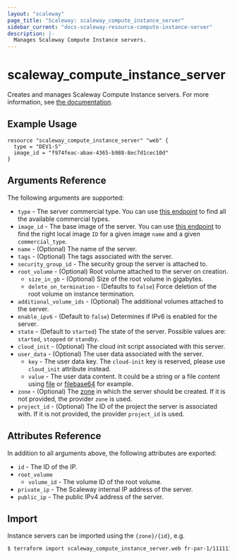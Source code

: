 ```yaml
---
layout: "scaleway"
page_title: "Scaleway: scaleway_compute_instance_server"
sidebar_current: "docs-scaleway-resource-compute-instance-server"
description: |-
  Manages Scaleway Compute Instance servers.
---
```


# scaleway_compute_instance_server

Creates and manages Scaleway Compute Instance servers. For more information, see [the documentation](https://developers.scaleway.com/en/products/instance/api/#servers-8bf7d7).

## Example Usage

```hcl
resource "scaleway_compute_instance_server" "web" {
  type = "DEV1-S"
  image_id = "f974feac-abae-4365-b988-8ec7d1cec10d"
}
```

## Arguments Reference

The following arguments are supported:

- `type` - The server commercial type. You can use [this endpoint](https://api.scaleway.com/instance/v1/zones/fr-par-1/products/servers) to find all the available commercial types. <!-- TODO: Add a link to an adapted tool -->
- `image_id` - The base image of the server. You can use [this endpoint](https://api-marketplace.scaleway.com/images?page=1&per_page=100) to find the right local image `ID` for a given image `name` and a given `commercial_type`. <!-- TODO: Add a link to an adapted tool -->
- `name` - (Optional) The name of the server.
- `tags` - (Optional) The tags associated with the server.
- `security_group_id` - The security group the server is attached to. <!-- TODO: Add a link to instance_compute_security_group -->
- `root_volume` - (Optional) Root volume attached to the server on creation.
  - `size_in_gb` - (Optional) Size of the root volume in gigabytes.
  - `delete_on_termination` - (Defaults to `false`) Force deletion of the root volume on instance termination.
- `additional_volume_ids` - (Optional) The additional volumes attached to the server.
- `enable_ipv6` - (Default to `false`) Determines if IPv6 is enabled for the server.
- `state` - (Default to `started`) The state of the server. Possible values are: `started`, `stopped` or `standby`.
- `cloud_init` - (Optional) The cloud init script associated with this server.
- `user_data` - (Optional) The user data associated with the server.
  - `key` - The user data key. The `cloud-init` key is reserved, please use `cloud_init` attribute instead.
  - `value` - The user data content. It could be a string or a file content using [file](https://www.terraform.io/docs/configuration/functions/file.html) or [filebase64](https://www.terraform.io/docs/configuration/functions/filebase64.html) for example.
- `zone` - (Optional) The [zone](https://developers.scaleway.com/en/quickstart/#zone-definition) in which the server should be created. If it is not provided, the provider `zone` is used.
- `project_id` - (Optional) The ID of the project the server is associated with. If it is not provided, the provider `project_id` is used.

## Attributes Reference

In addition to all arguments above, the following attributes are exported:

- `id` - The ID of the IP.
- `root_volume`
  - `volume_id` - The volume ID of the root volume.
- `private_ip` - The Scaleway internal IP address of the server.
- `public_ip` - The public IPv4 address of the server.

## Import

Instance servers can be imported using the `{zone}/{id}`, e.g.

```bash
$ terraform import scaleway_compute_instance_server.web fr-par-1/11111111-1111-1111-1111-111111111111
```
